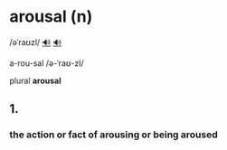 # arousal (n)

/əˈraʊzl/ [🔊](https://www.oxfordlearnersdictionaries.com/media/english/uk_pron/a/aro/arous/arousal__gb_1.mp3) [🔊](https://www.oxfordlearnersdictionaries.com/media/english/us_pron/a/aro/arous/arousal__us_1.mp3)

a-rou-sal /ə-ˈraʊ-zl/

plural **arousal**

## 1.

### the action or fact of arousing or being aroused